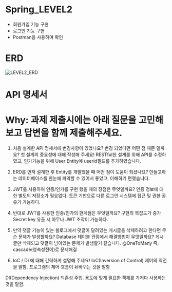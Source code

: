 # Spring_LEVEL2
- 회원가입 기능 구현
- 로그인 기능 구현
- Postman을 사용하여 확인

# ERD

![LEVEL2_ERD](https://github.com/Gimwooeung/Spring_LEVEL2/assets/132888708/296cb5e4-93a8-40e2-87b5-5b25f6258766)

# API 명세서

# Why: 과제 제출시에는 아래 질문을 고민해보고 답변을 함께 제출해주세요.
1. 처음 설계한 API 명세서에 변경사항이 있었나요? 
변경 되었다면 어떤 점 때문 일까요? 첫 설계의 중요성에 대해 작성해 주세요!
RESTful한 설계를 위해 API를 수정하였고, 인가기능을 위해 User Entity에 userid필드를 추가하였습니다.

2. ERD를 먼저 설계한 후 Entity를 개발했을 때 어떤 점이 도움이 되셨나요?
만들고하는 데이터베이스를 한눈에 파악할 수 있어서 좋았고, 이해하기 편했습니다.

3. JWT를 사용하여 인증/인가를 구현 했을 때의 장점은 무엇일까요?
인증 정보에 대한 별도의 저장소가 필요없다.
토큰 기반으로 다른 로그인 시스템에 접근 및 권한 공유가 가능하다.

4. 반대로 JWT를 사용한 인증/인가의 한계점은 무엇일까요?
구현의 복잡도가 증가
Secret key 유출 시 아무나 JWT 조작이 가능하다.

5. 만약 댓글 기능이 있는 블로그에서 댓글이 달려있는 게시글을 삭제하려고 한다면 무슨 문제가 발생할까요? Database 테이블 관점에서 해결방법이 무엇일까요?
게시글만 삭제되고 댓글이 남아있는 문제가 발생할거 같습니다. @OneToMany 즉, cascade(영속성전이)로 문제해결

6. IoC / DI 에 대해 간략하게 설명해 주세요!
IoC(Inversion of Control)
제어의 역전을 말함. 프로그램의 제어 흐름이 뒤바뀌는 것을 말함

DI(Dependency Injection)
의존성 주입. 용도에 맞게 필요한 객체를 가져다 사용하는 것을 말함.

